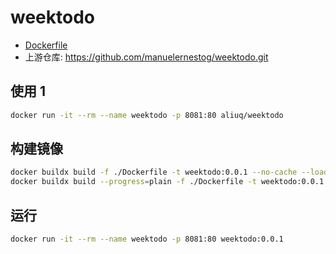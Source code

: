 # weektodo

+ [Dockerfile](https://github.com/aliuq/apps-image/tree/master/apps/weektodo)
+ 上游仓库: <https://github.com/manuelernestog/weektodo.git>

## 使用 1

```bash
docker run -it --rm --name weektodo -p 8081:80 aliuq/weektodo
```

## 构建镜像

```bash
docker buildx build -f ./Dockerfile -t weektodo:0.0.1 --no-cache --load .
docker buildx build --progress=plain -f ./Dockerfile -t weektodo:0.0.1 --no-cache --load .
```

## 运行

```bash
docker run -it --rm --name weektodo -p 8081:80 weektodo:0.0.1
```
